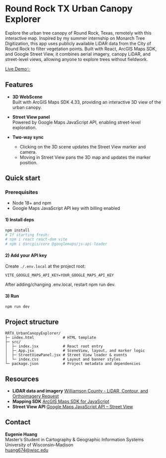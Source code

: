 # Round Rock TX Urban Canopy Explorer

Explore the urban tree canopy of Round Rock, Texas, remotely with this interactive map. Inspired by my summer internship on Monarch Tree Digitization, this app uses publicly available LiDAR data from the City of Round Rock to filter vegetation points. Built with React, ArcGIS Maps SDK, and Google Street View, it combines aerial imagery, canopy LiDAR, and street-level views, allowing anyone to explore trees without fieldwork.

[Live Demo✨](https://cat-grep.github.io/RRTX_UrbanCanopyExplorer/)

## Features

- **3D WebScene**  
  Built with ArcGIS Maps SDK 4.33, providing an interactive 3D view of the urban canopy.

- **Street View panel**  
  Powered by Google Maps JavaScript API, enabling street-level exploration.

- **Two-way sync**  
  - Clicking on the 3D scene updates the Street View marker and camera.  
  - Moving in Street View pans the 3D map and updates the marker position.

## Quick start
### Prerequisites
- Node 18+ and npm
- Google Maps JavaScript API key with billing enabled

#### 1) Install deps
```bash
npm install
# If starting fresh:
# npm i react react-dom vite
# npm i @arcgis/core @googlemaps/js-api-loader 
``` 

#### 2) Add your API key

Create `./.env.local` at the project root:
```config
VITE_GOOGLE_MAPS_API_KEY=YOUR_GOOGLE_MAPS_API_KEY
```

After adding/changing .env.local, restart npm run dev.

#### 3) Run
```bash
npm run dev
```

## Project structure
```
RRTX_UrbanCanopyExplorer/
├─ index.html             # HTML template
├─ src/
│  ├─ index.jsx           # React root entry
│  ├─ App.jsx             # SceneView, layout, and marker logic
│  ├─ StreetViewPanel.jsx # Street View loader & events
│  └─ index.css           # Layout and banner styles
└─ package.json           # Project metadata and dependencies
```

## Resources

- **LiDAR data and imagery**
[Williamson County - LiDAR, Contour, and Orthoimagery Request](https://wilcomaps.wilco.org/vertigisstudio/web/?app=890fe4cc2634486ba1cd03a552c54aab)
- **Mapping SDK**
[ArcGIS Maps SDK for JavaScript](https://developers.arcgis.com/javascript/latest/)
- **Street View API**
[Google Maps JavaScript API – Street View](https://developers.google.com/maps/documentation/javascript/streetview)

## Contact

**Eugenie Huang**  
Master’s Student in Cartography & Geographic Information Systems  
University of Wisconsin–Madison  
huang674@wisc.edu  
